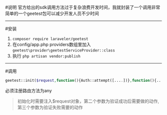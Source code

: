 #说明
官方给出的sdk调用方法过于复杂浪费开发时间，我就封装了一个调用非常简单的一个geetest包可以减少开发人员不少时间
***
#安装
1. `composer require laraveler/geetest`
2. 在config/app.php providers数组里加入`geetest\provider\geetestServiceProvider::class`
3. 执行 `php artisan vendor:publish`
***
#调用
```php
geetest::init($request,function(){Auth::attempt([....])},function(){....});
```
必须注册路由方法为any
>初始化时需要注入$request对象，第二个参数为验证成功后需要做的动作,第三个参数为验证失败需要的动作
